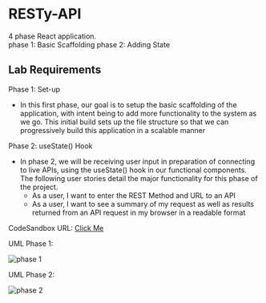 # RESTy-API

4 phase React application.  
phase 1: Basic Scaffolding
phase 2: Adding State

## Lab Requirements

Phase 1: Set-up

- In this first phase, our goal is to setup the basic scaffolding of the application, with intent being to add more functionality to the system as we go. This initial build sets up the file structure so that we can progressively build this application in a scalable manner  

Phase 2: useState() Hook

- In phase 2, we will be receiving user input in preparation of connecting to live APIs, using the useState() hook in our functional components. The following user stories detail the major functionality for this phase of the project.
  - As a user, I want to enter the REST Method and URL to an API
  - As a user, I want to see a summary of my request as well as results returned from an API request in my browser in a readable format

CodeSandbox URL: [Click Me](https://enus1.csb.app/)

UML Phase 1:

![phase 1](../src/images/RESTy.jpg)

UML Phase 2:

![phase 2](../src/images/RESTy2.jpg)
